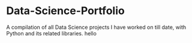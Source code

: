 # Data-Science-Portfolio
A compilation of all Data Science projects I have worked on till date, with Python and its related libraries.
hello